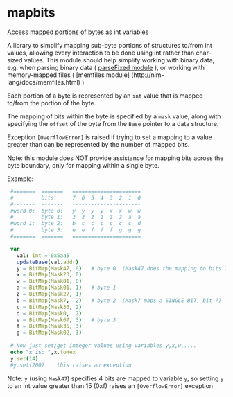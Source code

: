 # mapbits
Access mapped portions of bytes as int variables

A library to simplify mapping sub-byte portions of structures to/from int values,
allowing every interaction to be done using int rather than char-sized values.
This module should help simplify working with binary data, e.g. when parsing binary 
data ( [parseFixed module](http://github.com/jlp765/parsefixed) ), or working with memory-mapped files ( [memfiles module] (http://nim-lang/docs/memfiles.html) )

Each portion of a byte is represented by an ``int`` value that is
mapped to/from the portion of the byte.

The mapping of bits within the byte is specified by a ``mask`` value, along with
specifying the ``offset`` of the byte from the ``Base`` pointer to a data structure.

Exception ``[OverflowError]`` is raised if trying to set a mapping to a value greater
than can be represented by the number of mapped bits.

Note: this module does NOT provide assistance for mapping bits across the byte
boundary, only for mapping within a single byte.

Example:

```nim
 #=======  =======   ======================
 #         bits:     7  6  5  4  3  2  1  0   
 #-------  -------   ----------------------
 #word 0:  byte 0:   y  y  y  y  x  x  w  w
 #         byte 1:   z  z  z  z  z  z  a  a
 #word 1:  byte 2:   b  c  c  c  c  c  c  d
 #         byte 3:   e  e  f  f  f  g  g  g
 #=======  =======   ======================

 var 
   val: int = 0x5aa5
   updateBase(val.addr)
   y = BitMap(Mask47, 0)   # byte 0  (Mask47 does the mapping to bits 7..4)
   x = BitMap(Mask23, 0)
   w = BitMap(Mask01, 0)
   a = BitMap(Mask01, 1)   # byte 1
   z = BitMap(Mask27, 1)
   b = BitMap(Mask7,  2)   # byte 2  (Mask7 maps a SINGLE BIT, bit 7)
   c = BitMap(Mask36, 2)
   d = BitMap(Mask0,  2)
   e = BitMap(Mask67, 3)   # byte 3
   f = BitMap(Mask35, 3)
   g = BitMap(Mask02, 3)
   
 # Now just set/get integer values using variables y,x,w,....
 echo "x is: ",x.toHex
 y.set(14)  
 #y.set(200)    this raises an exception
```

Note: ``y`` (using ``Mask47``) specifies 4 bits are mapped to variable ``y``, so setting ``y`` to 
an int value greater than 15 (0xf) raises an ``[OverflowError]`` exception
